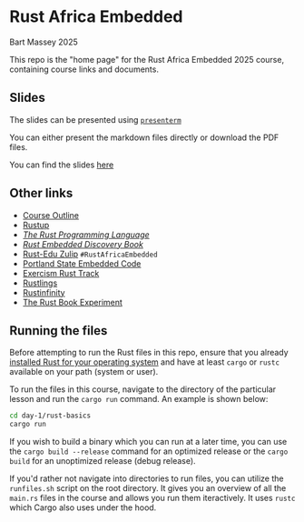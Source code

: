 # Rust Africa Embedded
Bart Massey 2025

This repo is the "home page" for the Rust Africa Embedded
2025 course, containing course links and documents.

## Slides

The slides can be presented using [`presenterm`](https://github.com/mfontanini/presenterm)

You can either present the markdown files directly or download the PDF files. 

You can find the slides [here](./slides/slides.md)


## Other links

* [Course Outline](course-outline.md)
* [Rustup](https://rustup.rs)
* [*The Rust Programming Language*](https://doc.rust-lang.org/book/)
* [*Rust Embedded Discovery Book*](https://rust-embedded.github.io/discovery-mb2)
* [Rust-Edu Zulip](https://zulip.rust-edu.org) `#RustAfricaEmbedded`
* [Portland State Embedded Code](https://github.com/pdx-cs-rust-embedded)
* [Exercism Rust Track](https://exercism.org/tracks/rust)
* [Rustlings](https://rustlings.rust-lang.org/)
* [Rustinfinity](https://www.rustfinity.com/)
* [The Rust Book Experiment](https://rust-book.cs.brown.edu/)

## Running the files

Before attempting to run the Rust files in this repo, ensure that you already [installed Rust for your operating system](https://www.rust-lang.org/tools/install) and have at least `cargo` or `rustc` available on your path (system or user).

To run the files in this course, navigate to the directory of the particular lesson and run the `cargo run` command. An example is shown below:

```sh
cd day-1/rust-basics
cargo run
```

If you wish to build a binary which you can run at a later time, you can use the `cargo build --release` command for an optimized release or the `cargo build` for an unoptimized release (debug release).

If you'd rather not navigate into directories to run files, you can utilize the `runfiles.sh` script on the root directory. It gives you an overview of all the `main.rs` files in the course and allows you run them iteractively. It uses `rustc` which Cargo also uses under the hood.
